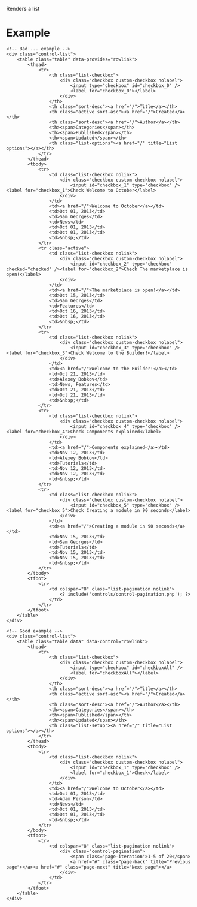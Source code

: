 Renders a list

# Example

    <!-- Bad ... example -->
    <div class="control-list">
        <table class="table" data-provides="rowlink">
            <thead>
                <tr>
                    <th class="list-checkbox">
                        <div class="checkbox custom-checkbox nolabel">
                            <input type="checkbox" id="checkbox_0" />
                            <label for="checkbox_0"></label>
                        </div>
                    </th>
                    <th class="sort-desc"><a href="/">Title</a></th>
                    <th class="active sort-asc"><a href="/">Created</a></th>
                    <th class="sort-desc"><a href="/">Author</a></th>
                    <th><span>Categories</span></th>
                    <th><span>Published</span></th>
                    <th><span>Updated</span></th>
                    <th class="list-options"><a href="/" title="List options"></a></th>
                </tr>
            </thead>
            <tbody>
                <tr>
                    <td class="list-checkbox nolink">
                        <div class="checkbox custom-checkbox nolabel">
                            <input id="checkbox_1" type="checkbox" /><label for="checkbox_1">Check Welcome to October</label>
                        </div>
                    </td>
                    <td><a href="/">Welcome to October</a></td>
                    <td>Oct 01, 2013</td>
                    <td>Sam Georges</td>
                    <td>News</td>
                    <td>Oct 01, 2013</td>
                    <td>Oct 01, 2013</td>
                    <td>&nbsp;</td>
                </tr>
                <tr class="active">
                    <td class="list-checkbox nolink">
                        <div class="checkbox custom-checkbox nolabel">
                            <input id="checkbox_2" type="checkbox" checked="checked" /><label for="checkbox_2">Check The marketplace is open!</label>
                        </div>
                    </td>
                    <td><a href="/">The marketplace is open!</a></td>
                    <td>Oct 15, 2013</td>
                    <td>Sam Georges</td>
                    <td>Features</td>
                    <td>Oct 16, 2013</td>
                    <td>Oct 16, 2013</td>
                    <td>&nbsp;</td>
                </tr>
                <tr>
                    <td class="list-checkbox nolink">
                        <div class="checkbox custom-checkbox nolabel">
                            <input id="checkbox_3" type="checkbox" /><label for="checkbox_3">Check Welcome to the Builder!</label>
                        </div>
                    </td>
                    <td><a href="/">Welcome to the Builder!</a></td>
                    <td>Oct 21, 2013</td>
                    <td>Alexey Bobkov</td>
                    <td>News, Features</td>
                    <td>Oct 21, 2013</td>
                    <td>Oct 21, 2013</td>
                    <td>&nbsp;</td>
                </tr>
                <tr>
                    <td class="list-checkbox nolink">
                        <div class="checkbox custom-checkbox nolabel">
                            <input id="checkbox_4" type="checkbox" /><label for="checkbox_4">Check Components explained</label>
                        </div>
                    </td>
                    <td><a href="/">Components explained</a></td>
                    <td>Nov 12, 2013</td>
                    <td>Alexey Bobkov</td>
                    <td>Tutorials</td>
                    <td>Nov 12, 2013</td>
                    <td>Nov 12, 2013</td>
                    <td>&nbsp;</td>
                </tr>
                <tr>
                    <td class="list-checkbox nolink">
                        <div class="checkbox custom-checkbox nolabel">
                            <input id="checkbox_5" type="checkbox" /><label for="checkbox_5">Check Creating a module in 90 seconds</label>
                        </div>
                    </td>
                    <td><a href="/">Creating a module in 90 seconds</a></td>
                    <td>Nov 15, 2013</td>
                    <td>Sam Georges</td>
                    <td>Tutorials</td>
                    <td>Nov 15, 2013</td>
                    <td>Nov 15, 2013</td>
                    <td>&nbsp;</td>
                </tr>
            </tbody>
            <tfoot>
                <tr>
                    <td colspan="8" class="list-pagination nolink">
                        <? include('controls/control-pagination.php'); ?>
                    </td>
                </tr>
            </tfoot>
        </table>
    </div>

    <!-- Good example -->
    <div class="control-list">
        <table class="table data" data-control="rowlink">
            <thead>
                <tr>
                    <th class="list-checkbox">
                        <div class="checkbox custom-checkbox nolabel">
                            <input type="checkbox" id="checkboxAll" />
                            <label for="checkboxAll"></label>
                        </div>
                    </th>
                    <th class="sort-desc"><a href="/">Title</a></th>
                    <th class="active sort-asc"><a href="/">Created</a></th>
                    <th class="sort-desc"><a href="/">Author</a></th>
                    <th><span>Categories</span></th>
                    <th><span>Published</span></th>
                    <th><span>Updated</span></th>
                    <th class="list-setup"><a href="/" title="List options"></a></th>
                </tr>
            </thead>
            <tbody>
                <tr>
                    <td class="list-checkbox nolink">
                        <div class="checkbox custom-checkbox nolabel">
                            <input id="checkbox_1" type="checkbox" />
                            <label for="checkbox_1">Check</label>
                        </div>
                    </td>
                    <td><a href="/">Welcome to October</a></td>
                    <td>Oct 01, 2013</td>
                    <td>Adam Person</td>
                    <td>News</td>
                    <td>Oct 01, 2013</td>
                    <td>Oct 01, 2013</td>
                    <td>&nbsp;</td>
                </tr>
            </body>
            <tfoot>
                <tr>
                    <td colspan="8" class="list-pagination nolink">
                        <div class="control-pagination">
                            <span class="page-iteration">1-5 of 20</span>
                            <a href="#" class="page-back" title="Previous page"></a><a href="#" class="page-next" title="Next page"></a>
                        </div>
                    </td>
                </tr>
            </tfoot>
        </table>
    </div>
